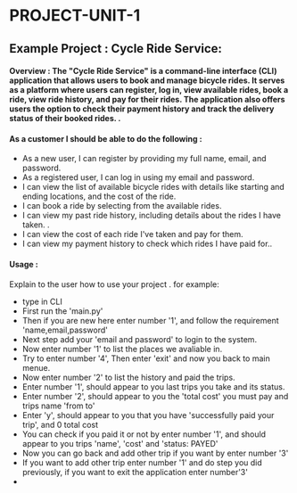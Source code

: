 # PROJECT-UNIT-1

## Example Project : Cycle Ride Service:

#### Overview : The "Cycle Ride Service" is a command-line interface (CLI) application that allows users to book and manage bicycle rides. It serves as a platform where users can register, log in, view available rides, book a ride, view ride history, and pay for their rides. The application also offers users the option to check their payment history and track the delivery status of their booked rides. . 

#### As a customer I should be able to do the following :
- As a new user, I can register by providing my full name, email, and password.
- As a registered user, I can log in using my email and password.
- I can view the list of available bicycle rides with details like starting and ending locations, and the cost of the ride.
- I can book a ride by selecting from the available rides.
- I can view my past ride history, including details about the rides I have taken. .
- I can view the cost of each ride I've taken and pay for them.
- I can view my payment history to check which rides I have paid for..  



#### Usage :
 Explain to the user how to use your project . 
 for example:
 - type in CLI
 - First run the 'main.py'
 - Then if you are new here enter number '1', and follow the requirement 'name,email,password'
 - Next step add your 'email and password' to login to the system.
 - Now enter number '1' to list the places we avaliable in.
 - Try to enter number '4', Then enter 'exit' and now you back to main menue.
 - Now enter number '2' to list the history and paid the trips.
 - Enter number '1', should appear to you last trips you take and its status.
 - Enter number '2', should appear to you the 'total cost' you must pay and trips name 'from to'
 - Enter 'y', should appear to you that you have 'successfully paid your trip', and 0 total cost
 -  You can check if you paid it or not by enter number '1', and should appear to you trips 'name', 'cost' and 'status: PAYED'
 - Now you can go back and add other trip if you want by enter number '3' 
 - If you want to add other trip enter number '1' and do step you did previously, if you want to exit the application enter number'3'
 - 